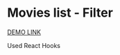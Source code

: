 # Movies list - Filter

 [DEMO LINK](https://DariaVeretyak.github.io/react_movies-list-filter/)

Used React Hooks
